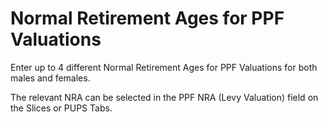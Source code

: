 # Normal Retirement Ages for PPF Valuations

Enter up to 4 different Normal Retirement Ages for PPF Valuations for
both males and females.

The relevant NRA can be selected in the PPF NRA (Levy Valuation) field
on the Slices or PUPS Tabs.
